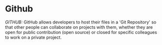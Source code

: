 # Github
*GITHUB:*
GitHub allows developers to host their files in a 'Git Repository' so that other people can collaborate on projects with them, whether they are open for public contribution (open source) or closed for specific colleagues to work on a private project.
 